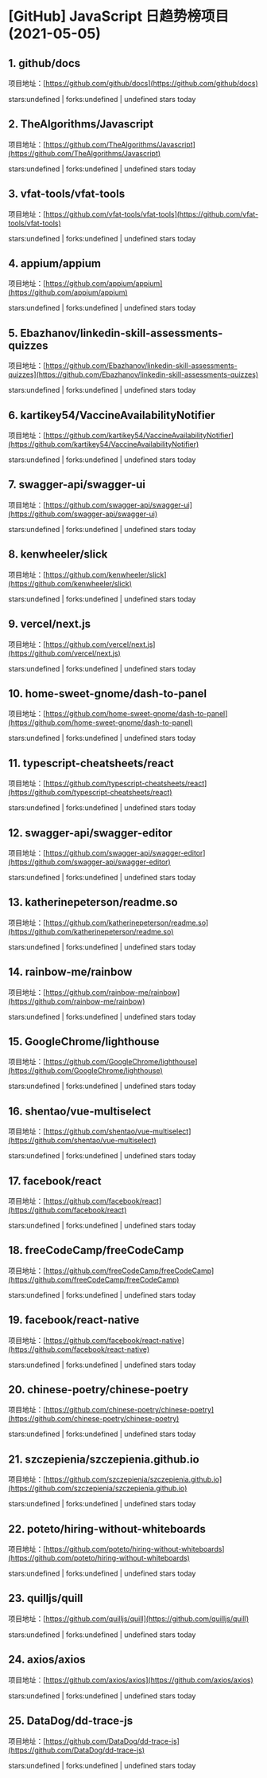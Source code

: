 # [GitHub] JavaScript 日趋势榜项目(2021-05-05)

## 1. github/docs 

项目地址：[https://github.com/github/docs](https://github.com/github/docs)

stars:undefined | forks:undefined | undefined stars today 



## 2. TheAlgorithms/Javascript 

项目地址：[https://github.com/TheAlgorithms/Javascript](https://github.com/TheAlgorithms/Javascript)

stars:undefined | forks:undefined | undefined stars today 



## 3. vfat-tools/vfat-tools 

项目地址：[https://github.com/vfat-tools/vfat-tools](https://github.com/vfat-tools/vfat-tools)

stars:undefined | forks:undefined | undefined stars today 



## 4. appium/appium 

项目地址：[https://github.com/appium/appium](https://github.com/appium/appium)

stars:undefined | forks:undefined | undefined stars today 



## 5. Ebazhanov/linkedin-skill-assessments-quizzes 

项目地址：[https://github.com/Ebazhanov/linkedin-skill-assessments-quizzes](https://github.com/Ebazhanov/linkedin-skill-assessments-quizzes)

stars:undefined | forks:undefined | undefined stars today 



## 6. kartikey54/VaccineAvailabilityNotifier 

项目地址：[https://github.com/kartikey54/VaccineAvailabilityNotifier](https://github.com/kartikey54/VaccineAvailabilityNotifier)

stars:undefined | forks:undefined | undefined stars today 



## 7. swagger-api/swagger-ui 

项目地址：[https://github.com/swagger-api/swagger-ui](https://github.com/swagger-api/swagger-ui)

stars:undefined | forks:undefined | undefined stars today 



## 8. kenwheeler/slick 

项目地址：[https://github.com/kenwheeler/slick](https://github.com/kenwheeler/slick)

stars:undefined | forks:undefined | undefined stars today 



## 9. vercel/next.js 

项目地址：[https://github.com/vercel/next.js](https://github.com/vercel/next.js)

stars:undefined | forks:undefined | undefined stars today 



## 10. home-sweet-gnome/dash-to-panel 

项目地址：[https://github.com/home-sweet-gnome/dash-to-panel](https://github.com/home-sweet-gnome/dash-to-panel)

stars:undefined | forks:undefined | undefined stars today 



## 11. typescript-cheatsheets/react 

项目地址：[https://github.com/typescript-cheatsheets/react](https://github.com/typescript-cheatsheets/react)

stars:undefined | forks:undefined | undefined stars today 



## 12. swagger-api/swagger-editor 

项目地址：[https://github.com/swagger-api/swagger-editor](https://github.com/swagger-api/swagger-editor)

stars:undefined | forks:undefined | undefined stars today 



## 13. katherinepeterson/readme.so 

项目地址：[https://github.com/katherinepeterson/readme.so](https://github.com/katherinepeterson/readme.so)

stars:undefined | forks:undefined | undefined stars today 



## 14. rainbow-me/rainbow 

项目地址：[https://github.com/rainbow-me/rainbow](https://github.com/rainbow-me/rainbow)

stars:undefined | forks:undefined | undefined stars today 



## 15. GoogleChrome/lighthouse 

项目地址：[https://github.com/GoogleChrome/lighthouse](https://github.com/GoogleChrome/lighthouse)

stars:undefined | forks:undefined | undefined stars today 



## 16. shentao/vue-multiselect 

项目地址：[https://github.com/shentao/vue-multiselect](https://github.com/shentao/vue-multiselect)

stars:undefined | forks:undefined | undefined stars today 



## 17. facebook/react 

项目地址：[https://github.com/facebook/react](https://github.com/facebook/react)

stars:undefined | forks:undefined | undefined stars today 



## 18. freeCodeCamp/freeCodeCamp 

项目地址：[https://github.com/freeCodeCamp/freeCodeCamp](https://github.com/freeCodeCamp/freeCodeCamp)

stars:undefined | forks:undefined | undefined stars today 



## 19. facebook/react-native 

项目地址：[https://github.com/facebook/react-native](https://github.com/facebook/react-native)

stars:undefined | forks:undefined | undefined stars today 



## 20. chinese-poetry/chinese-poetry 

项目地址：[https://github.com/chinese-poetry/chinese-poetry](https://github.com/chinese-poetry/chinese-poetry)

stars:undefined | forks:undefined | undefined stars today 



## 21. szczepienia/szczepienia.github.io 

项目地址：[https://github.com/szczepienia/szczepienia.github.io](https://github.com/szczepienia/szczepienia.github.io)

stars:undefined | forks:undefined | undefined stars today 



## 22. poteto/hiring-without-whiteboards 

项目地址：[https://github.com/poteto/hiring-without-whiteboards](https://github.com/poteto/hiring-without-whiteboards)

stars:undefined | forks:undefined | undefined stars today 



## 23. quilljs/quill 

项目地址：[https://github.com/quilljs/quill](https://github.com/quilljs/quill)

stars:undefined | forks:undefined | undefined stars today 



## 24. axios/axios 

项目地址：[https://github.com/axios/axios](https://github.com/axios/axios)

stars:undefined | forks:undefined | undefined stars today 



## 25. DataDog/dd-trace-js 

项目地址：[https://github.com/DataDog/dd-trace-js](https://github.com/DataDog/dd-trace-js)

stars:undefined | forks:undefined | undefined stars today 




